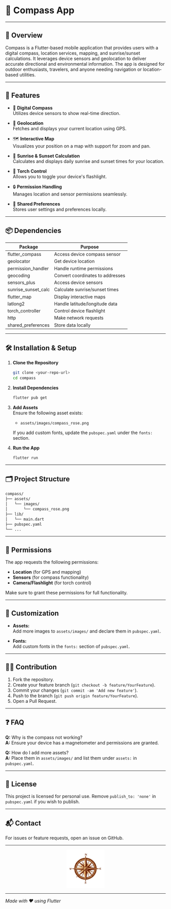 # 🧭 Compass App

---

## 📖 Overview

Compass is a Flutter-based mobile application that provides users with a digital compass, location services, mapping, and sunrise/sunset calculations. It leverages device sensors and geolocation to deliver accurate directional and environmental information. The app is designed for outdoor enthusiasts, travelers, and anyone needing navigation or location-based utilities.

---

## 🚀 Features

- 🧭 **Digital Compass**  
  Utilizes device sensors to show real-time direction.

- 📍 **Geolocation**  
  Fetches and displays your current location using GPS.

- 🗺️ **Interactive Map**  
  Visualizes your position on a map with support for zoom and pan.

- 🌅 **Sunrise & Sunset Calculation**  
  Calculates and displays daily sunrise and sunset times for your location.

- 🔦 **Torch Control**  
  Allows you to toggle your device's flashlight.

- 🔒 **Permission Handling**  
  Manages location and sensor permissions seamlessly.

- 💾 **Shared Preferences**  
  Stores user settings and preferences locally.

---

## 📦 Dependencies

| Package                | Purpose                                    |
|------------------------|--------------------------------------------|
| flutter_compass        | Access device compass sensor               |
| geolocator             | Get device location                        |
| permission_handler     | Handle runtime permissions                 |
| geocoding              | Convert coordinates to addresses           |
| sensors_plus           | Access device sensors                      |
| sunrise_sunset_calc    | Calculate sunrise/sunset times             |
| flutter_map            | Display interactive maps                   |
| latlong2               | Handle latitude/longitude data             |
| torch_controller       | Control device flashlight                  |
| http                   | Make network requests                      |
| shared_preferences     | Store data locally                         |

---

## 🛠️ Installation & Setup

1. **Clone the Repository**
    ```bash
    git clone <your-repo-url>
    cd compass
    ```

2. **Install Dependencies**
    ```bash
    flutter pub get
    ```

3. **Add Assets**  
   Ensure the following asset exists:
   - `assets/images/compass_rose.png`

   If you add custom fonts, update the `pubspec.yaml` under the `fonts:` section.

4. **Run the App**
    ```bash
    flutter run
    ```

---

## 🗂️ Project Structure

```
compass/
├── assets/
│   └── images/
│       └── compass_rose.png
├── lib/
│   └── main.dart
├── pubspec.yaml
└── ...
```

---

## 🔑 Permissions

The app requests the following permissions:

- **Location** (for GPS and mapping)
- **Sensors** (for compass functionality)
- **Camera/Flashlight** (for torch control)

Make sure to grant these permissions for full functionality.

---

## 📝 Customization

- **Assets:**  
  Add more images to `assets/images/` and declare them in `pubspec.yaml`.

- **Fonts:**  
  Add custom fonts in the `fonts:` section of `pubspec.yaml`.

---

## 🧑‍💻 Contribution

1. Fork the repository.
2. Create your feature branch (`git checkout -b feature/YourFeature`).
3. Commit your changes (`git commit -am 'Add new feature'`).
4. Push to the branch (`git push origin feature/YourFeature`).
5. Open a Pull Request.

---

## ❓ FAQ

**Q:** Why is the compass not working?  
**A:** Ensure your device has a magnetometer and permissions are granted.

**Q:** How do I add more assets?  
**A:** Place them in `assets/images/` and list them under `assets:` in `pubspec.yaml`.

---

## 📄 License

This project is licensed for personal use. Remove `publish_to: 'none'` in `pubspec.yaml` if you wish to publish.

---

## 📬 Contact

For issues or feature requests, open an issue on GitHub.

---

<div align="center">
  <img src="assets/images/compass_rose.png" alt="Compass Rose" width="120"/>
</div>

---

_Made with ❤️ using Flutter_